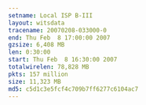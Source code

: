 ```yaml
---
setname: Local ISP B-III
layout: witsdata
tracename: 20070208-033000-0
end: Thu Feb  8 17:00:00 2007
gzsize: 6,408 MB
len: 0:30:00
start: Thu Feb  8 16:30:00 2007
totalwirelen: 78,828 MB
pkts: 157 million
size: 11,323 MB
md5: c5d1c3e5fcf4c709b7ff6277c6104ac7
---
```

